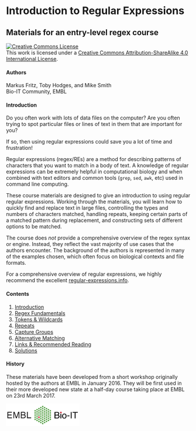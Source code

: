 # Introduction to Regular Expressions

## Materials for an entry-level regex course

<a rel="license" href="http://creativecommons.org/licenses/by-sa/4.0/"><img alt="Creative Commons License" style="border-width:0" src="https://i.creativecommons.org/l/by-sa/4.0/80x15.png" /></a><br />This work is licensed under a <a rel="license" href="http://creativecommons.org/licenses/by-sa/4.0/">Creative Commons Attribution-ShareAlike 4.0 International License</a>.

#### Authors

Markus Fritz, Toby Hodges, and Mike Smith  
Bio-IT Community, EMBL

#### Introduction

Do you often work with lots of data files on the computer? Are you often trying
to spot particular files or lines of text in them that are important for you?

If so, then using regular expressions could save you a lot of time and frustration!

Regular expressions (regex/REs) are a method for describing patterns of characters
that you want to match in a body of text. A knowledge of regular expressions can
be extremely helpful in computational biology and when combined with text editors
and common tools (`grep`, `sed`, `awk`, etc) used in command line computing.

These course materials are designed to give an introduction to using regular
regular expressions. Working through the materials, you will learn how to
quickly find and replace text in large files, controlling the types and numbers
of characters matched, handling repeats, keeping certain parts of a matched 
pattern during replacement, and constructing sets of different options to be
matched.

The course does _not_ provide a comprehensive overview of the regex syntax
or engine. Instead, they reflect the vast majority of use cases that the
authors encounter. The background of the authors is represented in many of the
examples chosen, which often focus on biological contexts and file formats.

For a comprehensive overview of regular expressions, we highly recommend the
excellent [regular-expressions.info](http://www.regular-expressions.info).

#### Contents

1. [Introduction](./1-introduction.md)
2. [Regex Fundamentals](./2-regex-fundamentals.md)
3. [Tokens & Wildcards](./3-tokens-and-wildcards.md)
4. [Repeats](./4-repeats.md)
5. [Capture Groups](./5-capture-groups.md)
6. [Alternative Matching](./6-alternative-matching.md)
7. [Links & Recommended Reading](./7-links.md)
8. [Solutions](./8-solutions.md)

#### History

These materials have been developed from a short workshop originally hosted by
the authors at EMBL in January 2016. They will be first used in their more developed 
new state at a half-day course taking place at EMBL on 23rd March 2017.

<img src="./images/BioIT_logo.jpeg" alt="EMBL Bio-IT Project" style="width: 200px;">
